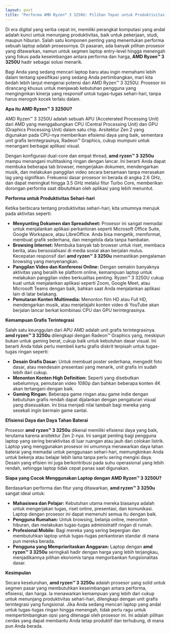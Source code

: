 ```yaml
---
layout: post
title: "Performa AMD Ryzen™ 3 3250U: Pilihan Tepat untuk Produktivitas Sehari-hari"
---
```


Di era digital yang serba cepat ini, memiliki perangkat komputasi yang andal adalah kunci untuk menunjang produktivitas, baik untuk pekerjaan, studi, maupun hiburan. Salah satu komponen penting yang menentukan performa sebuah laptop adalah prosesornya. Di pasaran, ada banyak pilihan prosesor yang ditawarkan, namun untuk segmen laptop entry-level hingga menengah yang fokus pada keseimbangan antara performa dan harga, **AMD Ryzen™ 3 3250U** hadir sebagai solusi menarik.

Bagi Anda yang sedang mencari laptop baru atau ingin memahami lebih dalam tentang spesifikasi yang sedang Anda pertimbangkan, mari kita bedah lebih lanjut mengenai potensi dari AMD Ryzen™ 3 3250U. Prosesor ini dirancang khusus untuk menjawab kebutuhan pengguna yang menginginkan kinerja yang responsif untuk tugas-tugas sehari-hari, tanpa harus merogoh kocek terlalu dalam.

**Apa itu AMD Ryzen™ 3 3250U?**

AMD Ryzen™ 3 3250U adalah sebuah APU (Accelerated Processing Unit) dari AMD yang menggabungkan CPU (Central Processing Unit) dan GPU (Graphics Processing Unit) dalam satu chip. Arsitektur Zen 2 yang digunakan pada CPU-nya memberikan efisiensi daya yang baik, sementara unit grafis terintegrasinya, Radeon™ Graphics, cukup mumpuni untuk menangani berbagai aplikasi visual.

Dengan konfigurasi dual-core dan empat thread, **amd ryzen™ 3 3250u** mampu menangani multitasking ringan dengan lancar. Ini berarti Anda dapat membuka beberapa tab browser, mengerjakan dokumen, mendengarkan musik, dan melakukan panggilan video secara bersamaan tanpa merasakan lag yang signifikan. Frekuensi dasar prosesor ini berada di angka 2.6 GHz, dan dapat meningkat hingga 3.5 GHz melalui fitur Turbo Core, memberikan dorongan performa saat dibutuhkan oleh aplikasi yang lebih menuntut.

**Performa untuk Produktivitas Sehari-hari**

Ketika berbicara tentang produktivitas sehari-hari, kita umumnya merujuk pada aktivitas seperti:

*   **Menyunting Dokumen dan Spreadsheet:** Prosesor ini sangat memadai untuk menjalankan aplikasi perkantoran seperti Microsoft Office Suite, Google Workspace, atau LibreOffice. Anda bisa mengetik, memformat, membuat grafik sederhana, dan mengelola data tanpa hambatan.
*   **Browsing Internet:** Membuka banyak tab browser untuk riset, membaca berita, atau bersosialisasi di media sosial akan berjalan mulus. Kecepatan responsif dari **amd ryzen™ 3 3250u** memastikan pengalaman browsing yang menyenangkan.
*   **Panggilan Video dan Konferensi Online:** Dengan semakin banyaknya aktivitas yang beralih ke platform online, kemampuan laptop untuk melakukan panggilan video berkualitas penting. Ryzen™ 3 3250U cukup kuat untuk menjalankan aplikasi seperti Zoom, Google Meet, atau Microsoft Teams dengan baik, bahkan saat Anda menjalankan aplikasi lain di latar belakang.
*   **Pemutaran Konten Multimedia:** Menonton film HD atau Full HD, mendengarkan musik, atau menjelajahi konten video di YouTube akan berjalan lancar berkat kombinasi CPU dan GPU terintegrasinya.

**Kemampuan Grafis Terintegrasi**

Salah satu keunggulan dari APU AMD adalah unit grafis terintegrasinya. **amd ryzen™ 3 3250u** dilengkapi dengan Radeon™ Graphics yang, meskipun bukan untuk gaming berat, cukup baik untuk kebutuhan dasar visual. Ini berarti Anda tidak perlu membeli kartu grafis diskrit terpisah untuk tugas-tugas ringan seperti:

*   **Desain Grafis Dasar:** Untuk membuat poster sederhana, mengedit foto dasar, atau mendesain presentasi yang menarik, unit grafis ini sudah lebih dari cukup.
*   **Menonton Konten High Definition:** Seperti yang disebutkan sebelumnya, pemutaran video 1080p dan bahkan beberapa konten 4K akan tertangani dengan baik.
*   **Gaming Ringan:** Beberapa game ringan atau game indie dengan kebutuhan grafis rendah dapat dijalankan dengan pengaturan visual yang disesuaikan. Ini bisa menjadi nilai tambah bagi mereka yang sesekali ingin bermain game santai.

**Efisiensi Daya dan Daya Tahan Baterai**

Prosesor **amd ryzen™ 3 3250u** dikenal memiliki efisiensi daya yang baik, terutama karena arsitektur Zen 2-nya. Ini sangat penting bagi pengguna laptop yang sering beraktivitas di luar ruangan atau jauh dari colokan listrik. Laptop yang menggunakan prosesor ini umumnya menawarkan daya tahan baterai yang memadai untuk penggunaan sehari-hari, memungkinkan Anda untuk bekerja atau belajar lebih lama tanpa perlu sering mengisi daya. Desain yang efisien ini juga berkontribusi pada suhu operasional yang lebih rendah, sehingga laptop tidak cepat panas saat digunakan.

**Siapa yang Cocok Menggunakan Laptop dengan AMD Ryzen™ 3 3250U?**

Berdasarkan performa dan fitur yang ditawarkan, **amd ryzen™ 3 3250u** sangat ideal untuk:

*   **Mahasiswa dan Pelajar:** Kebutuhan utama mereka biasanya adalah untuk mengerjakan tugas, riset online, presentasi, dan komunikasi. Laptop dengan prosesor ini dapat memenuhi semua itu dengan baik.
*   **Pengguna Rumahan:** Untuk browsing, belanja online, menonton hiburan, dan melakukan tugas-tugas administratif ringan di rumah.
*   **Profesional Mobile:** Bagi mereka yang sering bepergian dan membutuhkan laptop untuk tugas-tugas perkantoran standar di mana pun mereka berada.
*   **Pengguna yang Memprioritaskan Anggaran:** Laptop dengan **amd ryzen™ 3 3250u** seringkali hadir dengan harga yang lebih terjangkau, menjadikannya pilihan ekonomis tanpa mengorbankan fungsionalitas dasar.

**Kesimpulan**

Secara keseluruhan, **amd ryzen™ 3 3250u** adalah prosesor yang solid untuk segmen pasar yang membutuhkan keseimbangan antara performa, efisiensi, dan harga. Ia menawarkan kemampuan yang lebih dari cukup untuk menunjang produktivitas sehari-hari, dilengkapi dengan unit grafis terintegrasi yang fungsional. Jika Anda sedang mencari laptop yang andal untuk tugas-tugas ringan hingga menengah, tidak perlu ragu untuk mempertimbangkan opsi yang ditenagai oleh prosesor ini. Ini adalah pilihan cerdas yang dapat membantu Anda tetap produktif dan terhubung, di mana pun Anda berada.
